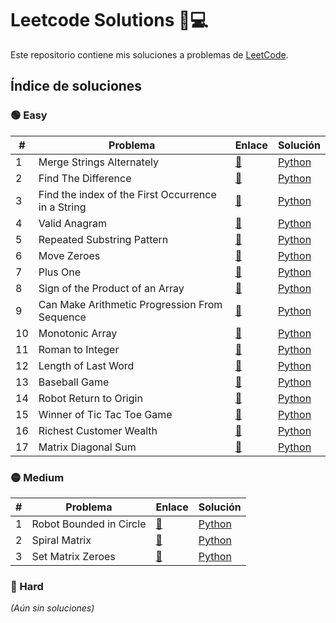 # Leetcode Solutions 🧠💻

Este repositorio contiene mis soluciones a problemas de [LeetCode](https://leetcode.com/).

## Índice de soluciones

### 🟢 Easy

| #  | Problema                                             | Enlace                                                                 | Solución                                      |
|----|------------------------------------------------------|------------------------------------------------------------------------|-----------------------------------------------|
| 1  | Merge Strings Alternately                            | [🔗](https://leetcode.com/problems/merge-strings-alternately/)         | [Python](easy/easy_001_merge_strings_alternaty.py) |
| 2  | Find The Difference                                  | [🔗](https://leetcode.com/problems/find-the-difference/)               | [Python](easy/easy_002_find_difference.py)         |
| 3  | Find the index of the First Occurrence in a String   | [🔗](https://leetcode.com/problems/find-the-index-of-the-first-occurrence-in-a-string/) | [Python](easy/easy_003_FIFOS.py)                |
| 4  | Valid Anagram                                        | [🔗](https://leetcode.com/problems/valid-anagram/)                     | [Python](easy/easy_004_valid_anagram.py)          |
| 5  | Repeated Substring Pattern                           | [🔗](https://leetcode.com/problems/repeated-substring-pattern/)        | [Python](easy/easy_005_repeated_substring_pattern.py) |
| 6  | Move Zeroes                                          | [🔗](https://leetcode.com/problems/move-zeroes/)                       | [Python](easy/easy_006_move_zeroes.py)            |
| 7  | Plus One                                             | [🔗](https://leetcode.com/problems/plus-one/)                          | [Python](easy/easy_007_plus_one.py)               |
| 8  | Sign of the Product of an Array                      | [🔗](https://leetcode.com/problems/sign-of-the-product-of-an-array/)   | [Python](easy/easy_008_sign_product_array.py)      |
| 9  | Can Make Arithmetic Progression From Sequence        | [🔗](https://leetcode.com/problems/can-make-arithmetic-progression-from-sequence/) | [Python](easy/easy_009_CMAPFS.py)         |
| 10 | Monotonic Array                                      | [🔗](https://leetcode.com/problems/monotonic-array/)                   | [Python](easy/easy_010_monotonic_array.py)        |
| 11 | Roman to Integer                                     | [🔗](https://leetcode.com/problems/roman-to-integer/)                  | [Python](easy/easy_011_roman_integer.py)          |
| 12 | Length of Last Word                                  | [🔗](https://leetcode.com/problems/length-of-last-word/)               | [Python](easy/easy_012_length_last_word.py)       |
| 13 | Baseball Game                                        | [🔗](https://leetcode.com/problems/baseball-game/)                     | [Python](easy/easy_013_baseball_game.py)          |
| 14 | Robot Return to Origin                               | [🔗](https://leetcode.com/problems/robot-return-to-origin/)            | [Python](easy/easy_014_robot_return_origin.py)    |
| 15 | Winner of Tic Tac Toe Game                           | [🔗](https://leetcode.com/problems/find-winner-on-a-tic-tac-toe-game/) | [Python](easy/easy_015_winner_tictactoe.py)       |
| 16 | Richest Customer Wealth                              | [🔗](https://leetcode.com/problems/richest-customer-wealth/)           | [Python](easy/easy_016_richest_customer_wealth.py) |
| 17 | Matrix Diagonal Sum                                  | [🔗](https://leetcode.com/problems/matrix-diagonal-sum/)               | [Python](easy/easy_017_matrix_diagonal_sum.py)     |


### 🟡 Medium

| #  | Problema                     | Enlace                                                                 | Solución                                   |
|----|------------------------------|------------------------------------------------------------------------|--------------------------------------------|
| 1  | Robot Bounded in Circle      | [🔗](https://leetcode.com/problems/robot-bounded-in-circle/)           | [Python](medium/medium_001_robot_bounded_circle.py) |
| 2  | Spiral Matrix                                        | [🔗](https://leetcode.com/problems/spiral-matrix/)                     | [Python](medium/medium_002_spiral_matrix.py)        |
| 3  | Set Matrix Zeroes                                    | [🔗](https://leetcode.com/problems/set-matrix-zeroes/)                 | [Python](medium/medium_003_set_matrix_zeroes.py)    |

### 🔴 Hard

_(Aún sin soluciones)_
